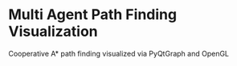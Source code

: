 # Multi Agent Path Finding Visualization

Cooperative A* path finding visualized via PyQtGraph and OpenGL

